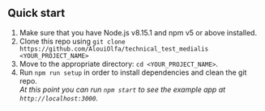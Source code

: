 
## Quick start

1.  Make sure that you have Node.js v8.15.1 and npm v5 or above installed.
2.  Clone this repo using `git clone https://github.com/AlouiOlfa/technical_test_medialis <YOUR_PROJECT_NAME>`
3.  Move to the appropriate directory: `cd <YOUR_PROJECT_NAME>`.<br />
4.  Run `npm run setup` in order to install dependencies and clean the git repo.<br />
    _At this point you can run `npm start` to see the example app at `http://localhost:3000`._

